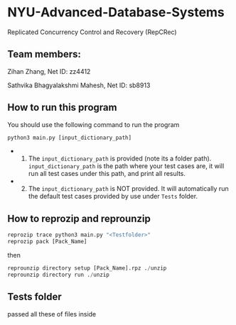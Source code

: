 # NYU-Advanced-Database-Systems

Replicated Concurrency Control and Recovery (RepCRec)

## Team members:

Zihan Zhang, Net ID: zz4412

Sathvika Bhagyalakshmi Mahesh, Net ID: sb8913

## How to run this program

You should use the following command to run the program

```python
python3 main.py [input_dictionary_path]
```

- 1. The `input_dictionary_path` is provided (note its a folder path). `input_dictionary_path` is the path where your test cases are, it will run all test cases under this path, and print all results.
- 2. The `input_dictionary_path` is NOT provided. It will automatically run the default test cases provided by use under `Tests` folder.

## How to reprozip and reprounzip

```python
reprozip trace python3 main.py "<Testfolder>"
reprozip pack [Pack_Name]
```

then

```python
reprounzip directory setup [Pack_Name].rpz ./unzip
reprounzip directory run ./unzip
```

## Tests folder

passed all these of files inside
